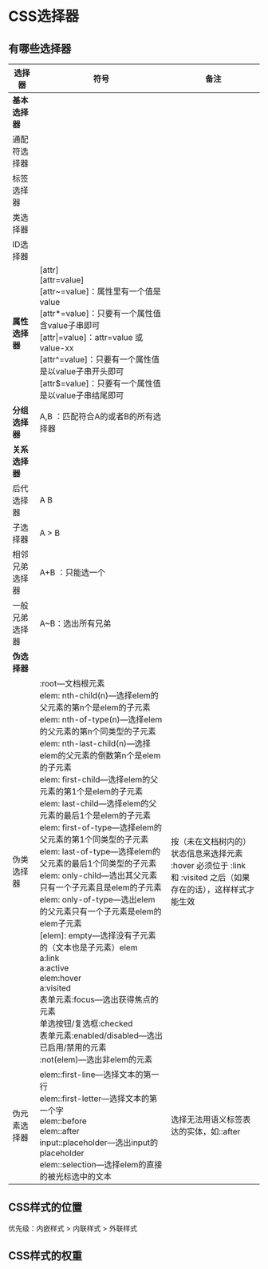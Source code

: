 # CSS选择器



## 有哪些选择器



| 选择器         | 符号                                                         | 备注                                                         |
| -------------- | ------------------------------------------------------------ | ------------------------------------------------------------ |
| **基本选择器** |                                                              |                                                              |
| 通配符选择器   |                                                              |                                                              |
| 标签选择器     |                                                              |                                                              |
| 类选择器       |                                                              |                                                              |
| ID选择器       |                                                              |                                                              |
| **属性选择器** | [attr]<br>[attr=value]<br>[attr~=value]：属性里有一个值是value<br>[attr*=value]：只要有一个属性值含value子串即可<br>[attr\|=value]：attr=value 或 value-xx<br>[attr^=value]：只要有一个属性值是以value子串开头即可<br>[attr$=value]：只要有一个属性值是以value子串结尾即可<br> |                                                              |
| **分组选择器** | A,B ：匹配符合A的或者B的所有选择器                           |                                                              |
| **关系选择器** |                                                              |                                                              |
| 后代选择器     | A B                                                          |                                                              |
| 子选择器       | A > B                                                        |                                                              |
| 相邻兄弟选择器 | A+B ：只能选一个                                             |                                                              |
| 一般兄弟选择器 | A~B：选出所有兄弟                                            |                                                              |
| **伪选择器**   |                                                              |                                                              |
| 伪类选择器     | :root—文档根元素<br>elem: nth-child(n)—选择elem的父元素的第n个是elem的子元素<br>elem: nth-of-type(n)—选择elem的父元素的第n个同类型的子元素<br>elem: nth-last-child(n)—选择elem的父元素的倒数第n个是elem的子元素<br>elem: first-child—选择elem的父元素的第1个是elem的子元素<br>elem: last-child—选择elem的父元素的最后1个是elem的子元素<br>elem: first-of-type—选择elem的父元素的第1个同类型的子元素<br>elem: last-of-type—选择elem的父元素的最后1个同类型的子元素<br>elem: only-child—选出其父元素只有一个子元素且是elem的子元素<br>elem: only-of-type—选出elem的父元素只有一个子元素是elem的elem子元素<br/>[elem]: empty—选择没有子元素的（文本也是子元素）elem<br>a:link<br>a:active<br>elem:hover<br>a:visited<br>表单元素:focus—选出获得焦点的元素<br>单选按钮/复选框:checked<br>表单元素:enabled/disabled—选出已启用/禁用的元素<br>:not(elem)—选出非elem的元素 | 按（未在文档树内的）状态信息来选择元素<br>:hover 必须位于 :link 和 :visited 之后（如果存在的话），这样样式才能生效 |
| 伪元素选择器   | elem::first-line—选择文本的第一行<br>elem::first-letter—选择文本的第一个字<br>elem::before<br>elem::after<br>input::placeholder—选出input的placeholder<br>elem::selection—选择elem的直接的被光标选中的文本 | 选择无法用语义标签表达的实体，如::after                      |





## CSS样式的位置

优先级：内嵌样式 > 内联样式 > 外联样式





## CSS样式的权重

